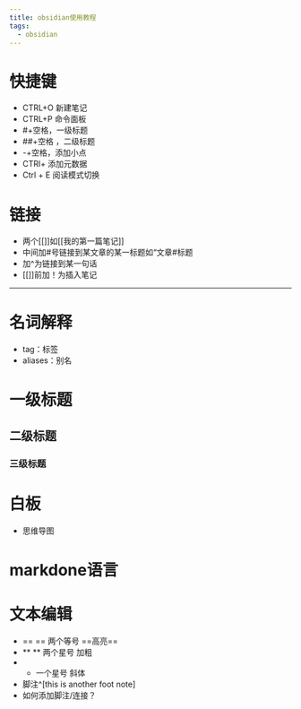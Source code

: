 ```yaml
---
title: obsidian使用教程
tags:
  - obsidian
---
```

# 快捷键
- CTRL+O 新建笔记
- CTRL+P 命令面板
- #+空格，一级标题
- ##+空格 ，二级标题
- -+空格，添加小点
- CTRl+  添加元数据
- Ctrl + E 阅读模式切换
# 链接
- 两个[[]]如[[我的第一篇笔记]]
- 中间加#号链接到某文章的某一标题如“文章#标题
- 加^为链接到某一句话
- [[]]前加！为插入笔记
---
# 名词解释
- tag：标签
- aliases：别名
# 一级标题
## 二级标题
### 三级标题
# 白板
- 思维导图
# markdone语言
# 文本编辑
- == == 两个等号 ==高亮==
- ** ** 两个星号 加粗
- * 一个星号 斜体
- 脚注^[this is another foot note]
- 如何添加脚注/连接？
